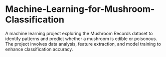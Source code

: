# Machine-Learning-for-Mushroom-Classification
A machine learning project exploring the Mushroom Records dataset to identify patterns and predict whether a mushroom is edible or poisonous. The project involves data analysis, feature extraction, and model training to enhance classification accuracy.

